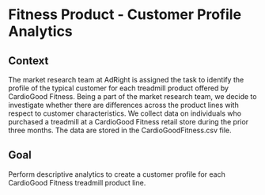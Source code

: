 # Fitness Product  - Customer Profile Analytics 
## Context
The market research team at AdRight is assigned the task to identify the profile of the typical customer for each treadmill product offered by CardioGood Fitness. Being a part of the market research team, we decide to investigate whether there are differences across the product lines with respect to customer characteristics. We collect data on individuals who purchased a treadmill at a CardioGood Fitness retail store during the prior three months. The data are stored in the CardioGoodFitness.csv file.

## Goal
Perform descriptive analytics to create a customer profile for each CardioGood Fitness treadmill product line.
